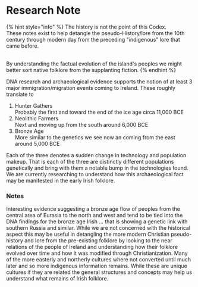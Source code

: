 # Research Note

{% hint style="info" %}
The history is not the point of this Codex.\
These notes exist to help detangle the pseudo-History/lore from the 10th century through modern day from the preceding "indigenous" lore that came before.

\
By understanding the factual evolution of the island's peoples we might better sort native folklore from the supplanting fiction.
{% endhint %}

DNA research and archaeological evidence supports the notion of at least 3 major immigration/migration events coming to Ireland. These roughly translate to&#x20;

1. Hunter Gathers\
   Probably the first and toward the end of the ice age circa 11,000 BCE
2. Neolithic Farmers\
   Next and moving up from the south around 6,000 BCE
3. Bronze Age\
   More similar to the genetics we see now an coming from the east around 5,000 BCE

Each of the three denotes a sudden change in technology and population makeup. That is each of the three are distinctly different populations genetically and bring with them a notable bump in the technologies found. We are currently researching to understand how this archaeological fact may be manifested in the early Irish folklore.

### Notes

Interesting evidence suggesting a bronze age flow of peoples from the central area of Eurasia to the north and west and tend to be tied into the DNA findings for the bronze age Irish ... that is showing a genetic link with southern Russia and similar. While we are not concerned with the historical aspect this may be useful in detangling the more modern Christian pseudo-history and lore from the pre-existing folklore by looking to the near relations of the people of Ireland and understanding how their folklore evolved over time and how it was modified through Christianization. Many of the more easterly and northerly cultures where not converted until much later and so more indigenous information remains. While these are unique cultures if they are related the general structures and concepts may help us understand what remains of Irish folklore.
